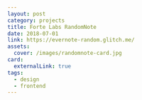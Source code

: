 ```yaml
---
layout: post
category: projects
title: Forte Labs RandomNote
date: 2018-07-01
link: https://evernote-random.glitch.me/
assets:
  cover: /images/randomnote-card.jpg
card:
  externalLink: true
tags:
  - design
  - frontend
---
```

